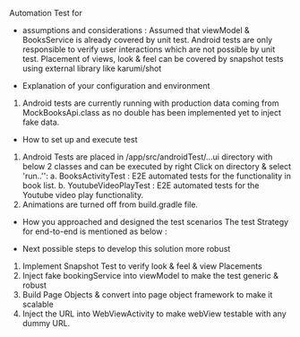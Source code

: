 Automation Test for 

- assumptions and considerations :
Assumed that viewModel & BooksService is already covered by unit test.
Android tests are only responsible to verify user interactions which are not possible by unit test.
Placement of views, look & feel can be covered by snapshot tests using external library like karumi/shot


- Explanation of your configuration and environment
1. Android tests are currently running with production data coming from  MockBooksApi.class as no double has been
 implemented yet to inject fake data.

- How to set up and execute test
1. Android Tests are placed in /app/src/androidTest/...ui directory with below 2 classes and can be executed by right Click on directory & select
 'run..'':
    a. BooksActivityTest : E2E automated tests for the functionality in book list.
    b. YoutubeVideoPlayTest : E2E automated tests for the Youtube video play functionality.
2. Animations are turned off from build.gradle file.

- How you approached and designed the test scenarios
The test Strategy for end-to-end is mentioned as below :


- Next possible steps to develop this solution more robust
1.  Implement Snapshot Test to verify look & feel & view Placements
2.  Inject fake bookingService into viewModel to make the test generic & robust
3.  Build Page Objects & convert into page object framework to make it scalable
4.  Inject the URL into WebViewActivity to make webView testable with any dummy URL.

